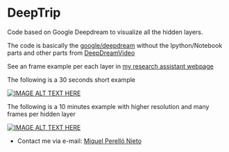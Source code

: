 # DeepTrip

Code based on Google Deepdream to visualize all the hidden layers.

The code is basically the [google/deepdream](https://github.com/google/deepdream) without the Ipython/Notebook
parts and other parts from [DeepDreamVideo](https://github.com/graphific/DeepDreamVideo)

See an frame example per each layer in [my research assistant webpage](https://users.ics.aalto.fi/perellm1/deep_dreams.shtml)

The following is a 30 seconds short example

[![IMAGE ALT TEXT HERE](https://img.youtube.com/vi/F4MUXeu96x0/0.jpg)](https://www.youtube.com/watch?v=F4MUXeu96x0)

The following is a 10 minutes example with higher resolution and many frames per hidden layer

[![IMAGE ALT TEXT HERE](https://img.youtube.com/vi/w5U7EL72ngI/0.jpg)](https://www.youtube.com/watch?v=w5U7EL72ngI)



* Contact me via e-mail: [Miquel Perelló Nieto](mailto:perellonieto@gmail.com)
